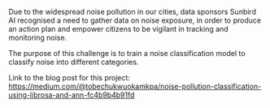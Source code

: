 Due to the widespread noise pollution in our cities, data sponsors Sunbird AI recognised a need to gather data on noise exposure, in order to produce an action plan and empower citizens to be vigilant in tracking and monitoring noise.

The purpose of this challenge is to train a noise classification model to classify noise into different categories.

Link to the blog post for this project: https://medium.com/@tobechukwuokamkpa/noise-pollution-classification-using-librosa-and-ann-fc4b9b4b91fd
